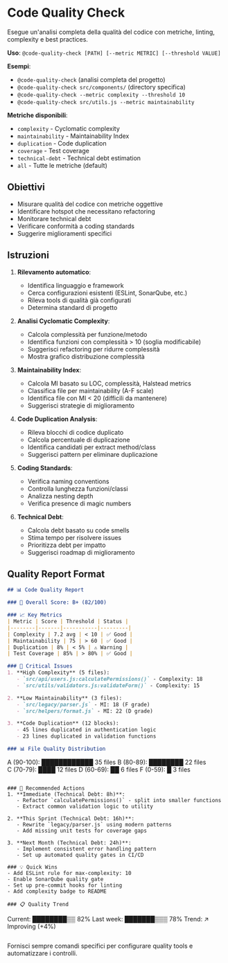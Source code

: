 # Code Quality Check

Esegue un'analisi completa della qualità del codice con metriche, linting, complexity e best practices.

**Uso**: `@code-quality-check [PATH] [--metric METRIC] [--threshold VALUE]`

**Esempi**:
- `@code-quality-check` (analisi completa del progetto)
- `@code-quality-check src/components/` (directory specifica)
- `@code-quality-check --metric complexity --threshold 10`
- `@code-quality-check src/utils.js --metric maintainability`

**Metriche disponibili**:
- `complexity` - Cyclomatic complexity
- `maintainability` - Maintainability Index
- `duplication` - Code duplication
- `coverage` - Test coverage
- `technical-debt` - Technical debt estimation
- `all` - Tutte le metriche (default)

## Obiettivi

- Misurare qualità del codice con metriche oggettive
- Identificare hotspot che necessitano refactoring
- Monitorare technical debt
- Verificare conformità a coding standards
- Suggerire miglioramenti specifici

## Istruzioni

1. **Rilevamento automatico**:
   - Identifica linguaggio e framework
   - Cerca configurazioni esistenti (ESLint, SonarQube, etc.)
   - Rileva tools di qualità già configurati
   - Determina standard di progetto

2. **Analisi Cyclomatic Complexity**:
   - Calcola complessità per funzione/metodo
   - Identifica funzioni con complessità > 10 (soglia modificabile)
   - Suggerisci refactoring per ridurre complessità
   - Mostra grafico distribuzione complessità

3. **Maintainability Index**:
   - Calcola MI basato su LOC, complessità, Halstead metrics
   - Classifica file per maintainability (A-F scale)
   - Identifica file con MI < 20 (difficili da mantenere)
   - Suggerisci strategie di miglioramento

4. **Code Duplication Analysis**:
   - Rileva blocchi di codice duplicato
   - Calcola percentuale di duplicazione
   - Identifica candidati per extract method/class
   - Suggerisci pattern per eliminare duplicazione

5. **Coding Standards**:
   - Verifica naming conventions
   - Controlla lunghezza funzioni/classi
   - Analizza nesting depth
   - Verifica presence di magic numbers

6. **Technical Debt**:
   - Calcola debt basato su code smells
   - Stima tempo per risolvere issues
   - Prioritizza debt per impatto
   - Suggerisci roadmap di miglioramento

## Quality Report Format

```markdown
## 📊 Code Quality Report

### 🎯 Overall Score: B+ (82/100)

### 📈 Key Metrics
| Metric | Score | Threshold | Status |
|--------|-------|-----------|---------|
| Complexity | 7.2 avg | < 10 | ✅ Good |
| Maintainability | 75 | > 60 | ✅ Good |
| Duplication | 8% | < 5% | ⚠️ Warning |
| Test Coverage | 85% | > 80% | ✅ Good |

### 🚨 Critical Issues
1. **High Complexity** (5 files):
   - `src/api/users.js:calculatePermissions()` - Complexity: 18
   - `src/utils/validators.js:validateForm()` - Complexity: 15

2. **Low Maintainability** (3 files):
   - `src/legacy/parser.js` - MI: 18 (F grade)
   - `src/helpers/format.js` - MI: 22 (D grade)

3. **Code Duplication** (12 blocks):
   - 45 lines duplicated in authentication logic
   - 23 lines duplicated in validation functions

### 📊 File Quality Distribution
```
A (90-100): ████████████ 35 files
B (80-89):  ████████     22 files  
C (70-79):  ████         12 files
D (60-69):  ██           6 files
F (0-59):   █            3 files
```

### 🔧 Recommended Actions
1. **Immediate (Technical Debt: 8h)**:
   - Refactor `calculatePermissions()` - split into smaller functions
   - Extract common validation logic to utility

2. **This Sprint (Technical Debt: 16h)**:
   - Rewrite `legacy/parser.js` using modern patterns
   - Add missing unit tests for coverage gaps

3. **Next Month (Technical Debt: 24h)**:
   - Implement consistent error handling pattern
   - Set up automated quality gates in CI/CD

### 💡 Quick Wins
- Add ESLint rule for max-complexity: 10
- Enable SonarQube quality gate
- Set up pre-commit hooks for linting
- Add complexity badge to README

### 📋 Quality Trend
```
Current:  ████████▒▒ 82%
Last week: ███████▒▒▒ 78%
Trend: ↗️ Improving (+4%)
```
```

Fornisci sempre comandi specifici per configurare quality tools e automatizzare i controlli.